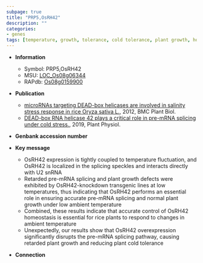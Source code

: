 ```yaml
---
subpage: true
title: "PRP5,OsRH42"
description: ""
categories:
- genes
tags: [temperature, growth, tolerance, cold tolerance, plant growth, homeostasis]
---
```


* **Information**  
    + Symbol: PRP5,OsRH42  
    + MSU: [LOC_Os08g06344](http://rice.plantbiology.msu.edu/cgi-bin/ORF_infopage.cgi?orf=LOC_Os08g06344)  
    + RAPdb: [Os08g0159900](http://rapdb.dna.affrc.go.jp/viewer/gbrowse_details/irgsp1?name=Os08g0159900)  

* **Publication**  
    + [microRNAs targeting DEAD-box helicases are involved in salinity stress response in rice Oryza sativa L.](http://www.ncbi.nlm.nih.gov/pubmed?term=microRNAs+targeting+DEAD-box+helicases+are+involved+in+salinity+stress+response+in+rice+Oryza+sativa+L.%5BTitle%5D), 2012, BMC Plant Biol.
    + [DEAD-box RNA helicase 42 plays a critical role in pre-mRNA splicing under cold stress.](http://www.ncbi.nlm.nih.gov/pubmed?term=DEAD-box+RNA+helicase+42+plays+a+critical+role+in+pre-mRNA+splicing+under+cold+stress.%5BTitle%5D), 2019, Plant Physiol.

* **Genbank accession number**  

* **Key message**  
    + OsRH42 expression is tightly coupled to temperature fluctuation, and OsRH42 is localized in the splicing speckles and interacts directly with U2 snRNA
    + Retarded pre-mRNA splicing and plant growth defects were exhibited by OsRH42-knockdown transgenic lines at low temperatures, thus indicating that OsRH42 performs an essential role in ensuring accurate pre-mRNA splicing and normal plant growth under low ambient temperature
    + Combined, these results indicate that accurate control of OsRH42 homeostasis is essential for rice plants to respond to changes in ambient temperature
    + Unexpectedly, our results show that OsRH42 overexpression significantly disrupts the pre-mRNA splicing pathway, causing retarded plant growth and reducing plant cold tolerance

* **Connection**  



